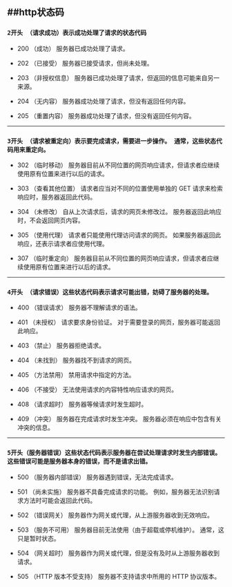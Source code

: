 ##http状态码
---

### `2开头 （请求成功）表示成功处理了请求的状态代码`
- 200   （成功）  服务器已成功处理了请求。

- 202   （已接受）  服务器已接受请求，但尚未处理。

- 203   （非授权信息）  服务器已成功处理了请求，但返回的信息可能来自另一来源。

- 204   （无内容）  服务器成功处理了请求，但没有返回任何内容。

- 205   （重置内容） 服务器成功处理了请求，但没有返回任何内容。
---
### `3开头 （请求被重定向）表示要完成请求，需要进一步操作。 通常，这些状态代码用来重定向。`
- 302   （临时移动）  服务器目前从不同位置的网页响应请求，但请求者应继续使用原有位置来进行以后的请求。

- 303   （查看其他位置） 请求者应当对不同的位置使用单独的 GET 请求来检索响应时，服务器返回此代码。

- 304   （未修改） 自从上次请求后，请求的网页未修改过。 服务器返回此响应时，不会返回网页内容。

- 305   （使用代理） 请求者只能使用代理访问请求的网页。 如果服务器返回此响应，还表示请求者应使用代理。

- 307   （临时重定向）  服务器目前从不同位置的网页响应请求，但请求者应继续使用原有位置来进行以后的请求。
---
### `4开头 （请求错误）这些状态代码表示请求可能出错，妨碍了服务器的处理。`
- 400   （错误请求） 服务器不理解请求的语法。

- 401   （未授权） 请求要求身份验证。 对于需要登录的网页，服务器可能返回此响应。

- 403   （禁止） 服务器拒绝请求。

- 404   （未找到） 服务器找不到请求的网页。

- 405   （方法禁用） 禁用请求中指定的方法。

- 406   （不接受） 无法使用请求的内容特性响应请求的网页。

- 408   （请求超时）  服务器等候请求时发生超时。

- 409   （冲突）  服务器在完成请求时发生冲突。 服务器必须在响应中包含有关冲突的信息。
---
### `5开头（服务器错误）这些状态代码表示服务器在尝试处理请求时发生内部错误。 这些错误可能是服务器本身的错误，而不是请求出错。`

- 500   （服务器内部错误）  服务器遇到错误，无法完成请求。

- 501   （尚未实施） 服务器不具备完成请求的功能。 例如，服务器无法识别请求方法时可能会返回此代码。

- 502   （错误网关） 服务器作为网关或代理，从上游服务器收到无效响应。

- 503   （服务不可用） 服务器目前无法使用（由于超载或停机维护）。 通常，这只是暂时状态。

- 504   （网关超时）  服务器作为网关或代理，但是没有及时从上游服务器收到请求。

- 505   （HTTP 版本不受支持） 服务器不支持请求中所用的 HTTP 协议版本。
